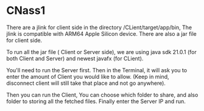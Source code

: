 # CNass1
There are a jlink for client side in the directory /CLient/target/app/bin, The jlink is compatible with ARM64 Apple Silicon device. There are also a jar file for client side.

To run all the jar file ( Client or Server side), we are using java sdk 21.0.1 (for both Client and Server) and newest javafx (for CLient).

You'll need to run the Server first. Then in the Terminal, it will ask you to enter the amount of Client you would like to allow. (Keep in mind, disconnect client will still take that place and not go anywhere).

Then you can run the Client, You can choose which folder to share, and also folder to storing all the fetched files. Finally enter the Server IP and run.
